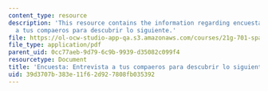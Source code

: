 ```yaml
---
content_type: resource
description: 'This resource contains the information regarding encuesta: entrevista
  a tus compaeros para descubrir lo siguiente.'
file: https://ol-ocw-studio-app-qa.s3.amazonaws.com/courses/21g-701-spanish-i-fall-2003/39d3707b383e11f62d927808fb035392_MIT21G_701F03_22encues.pdf
file_type: application/pdf
parent_uid: 0cc77aeb-9d79-6c9b-9939-d35082c099f4
resourcetype: Document
title: 'Encuesta: Entrevista a tus compaeros para descubrir lo siguiente'
uid: 39d3707b-383e-11f6-2d92-7808fb035392
---
```

